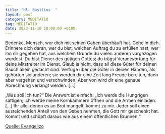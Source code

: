 ```yaml
---
title: "Hl. Basilius  "
layout: post
category: MEDITATIO
tag: MEDITATIO
date: 2023-11-10 10:00:00 +0100
---
```

Bedenke, Mensch, wer dich mit seinen Gaben überhäuft hat. Gehe in dich. Erinnere dich daran, wer du bist, welchen Auftrag du zu erfüllen hast, wer ihn dir gegeben hat, aus welchem Grunde du vielen anderen vorgezogen wurdest. Du bist Diener des gütigen Gottes; du trägst Verantwortung für deine Mitstreiter im Dienst.<!--more--> Glaub ja nicht, dass all diese Güter für deinen Bauch allein gedacht sind. Verfüge über die Güter in deinen Händen, als gehörten sie anderen; sie werden dir eine Zeit lang Freude bereiten, dann aber vergehen und verschwinden. Aber von wird dir eine genaue Abrechnung verlangt werden. […]

„Was soll ich tun?“ Die Antwort ist einfach: „Ich werde die Hungrigen sättigen; ich werde meine Kornkammern öffnen und die Armen einladen. [...] Ihr alle, denen es an Brot mangelt, kommt zu mir. Jeder soll einen ausreichenden Anteil von den Gaben nehmen, die Gott mir geschenkt hat. Kommt und schöpft daraus wie aus einem öffentlichen Brunnen.“


[Quelle: Evangelizo](https://evangeliumtagfuertag.org/DE/gospel)